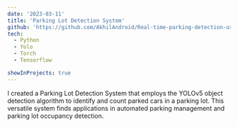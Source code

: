 ```yaml
---
date: '2023-03-11'
title: 'Parking Lot Detection System'
github: 'https://github.com/AkhilAndroid/Real-time-parking-detection-using-machine-learning'
tech:
  - Python
  - Yolo
  - Torch
  - Tensorflow

showInProjects: true
---
```


I created a Parking Lot Detection System that employs the YOLOv5 object detection algorithm to identify and count parked cars in a parking lot. This versatile system finds applications in automated parking management and parking lot occupancy detection.